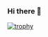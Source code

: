 ### Hi there 👋

[![trophy](https://github-profile-trophy.vercel.app/?username=joantune&theme=onedark)](https://github.com/ryo-ma/github-profile-trophy)

<!--
**joantune/joantune** is a ✨ _special_ ✨ repository because its `README.md` (this file) appears on your GitHub profile.

Here are some ideas to get you started:

- 🔭 I’m currently working on ...
- 🌱 I’m currently learning ...
- 👯 I’m looking to collaborate on ...
- 🤔 I’m looking for help with ...
- 💬 Ask me about ...
- 📫 How to reach me: ...
- 😄 Pronouns: ...
- ⚡ Fun fact: ...
-->
